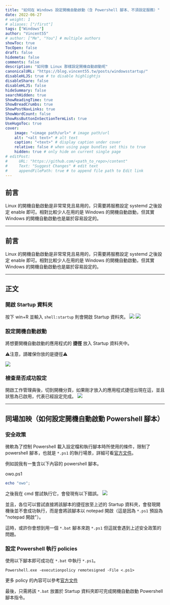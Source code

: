 ```yaml
---
title: "如何在 Windows 設定開機自動啟動（含 Powershell 腳本、不須設定服務）"
date: 2022-06-27
# weight: 1
# aliases: ["/first"]
tags: ["Windows"]
author: "Vincent55"
# author: ["Me", "You"] # multiple authors
showToc: true
TocOpen: false
draft: false
hidemeta: false
comments: false
description: "如何像 Linux 那樣設定開機自動啟動呢"
canonicalURL: "https://blog.vincent55.tw/posts/windowsstartup/"
disableHLJS: true # to disable highlightjs
disableShare: false
disableHLJS: false
hideSummary: false
searchHidden: true
ShowReadingTime: true
ShowBreadCrumbs: true
ShowPostNavLinks: true
ShowWordCount: false
ShowRssButtonInSectionTermList: true
UseHugoToc: true
cover:
    image: "<image path/url>" # image path/url
    alt: "<alt text>" # alt text
    caption: "<text>" # display caption under cover
    relative: false # when using page bundles set this to true
    hidden: true # only hide on current single page
# editPost:
#     URL: "https://github.com/<path_to_repo>/content"
#     Text: "Suggest Changes" # edit text
#     appendFilePath: true # to append file path to Edit link
---
```



## 前言
Linux 的開機自動啟動是非常常見且易用的，只需要將服務設定 systemd 之後設定 enable 即可。相對比較少人在用的是 Windows 的開機自動啟動，但其實 Windows 的開機自動啟動也是屬於容易設定的。

---
## 前言
Linux 的開機自動啟動是非常常見且易用的，只需要將服務設定 systemd 之後設定 enable 即可。相對比較少人在用的是 Windows 的開機自動啟動，但其實 Windows 的開機自動啟動也是屬於容易設定的。

---

## 正文

### 開啟 Startup 資料夾
按下 win+R 並輸入 `shell:startup` 則會開啟 Startup 資料夾。
![](https://i.imgur.com/533iEgy.png)
![](https://i.imgur.com/QUkh2pf.png)

### 設定開機自動啟動
將想要開機自動啟動的應用程式的 **捷徑** 放入 Startup 資料夾中。


⚠️注意，請確保你放的是捷徑⚠️

![](https://i.imgur.com/uIXwEwY.png)

### 檢查是否成功設定
開啟工作管理員後，切到開機分頁，如果剛才放入的應用程式捷徑出現在這，並且狀態為已啟用，代表已經設定完成。
![](https://i.imgur.com/PBEyHxR.png)

---

## 同場加映（如何設定開機自動啟動 Powershell 腳本）
### 安全政策
微軟為了控制 Powershell 載入設定檔和執行腳本時所使用的條件，限制了 powershell 腳本，也就是 `*.ps1` 的執行場景，詳細可看[官方文件](https:/go.microsoft.com/fwlink/?LinkID=135170)。

例如說我有一隻含以下內容的 powershell 腳本。

owo.ps1
```powershell
echo "owo";
```
之後我在 cmd 嘗試執行它，會發現有以下錯誤。
![](https://i.imgur.com/3R7Us9s.png)

並且，各位可以嘗試直接將該腳本的捷徑放至上述的 Startup 資料夾，會發現開機後並不會成功執行，而是會將該腳本以 notepad 開啟（這是因為 `*.ps1` 預設為 "notepad 開啟"）。

這時，或許你會想到用一個 `*.bat` 腳本來跑 `*.ps1` 但這就會遇到上述安全政策的問題。

### 設定 Powershell 執行 policies

使用以下腳本即可成功在 `*.bat` 中執行 `*.ps1`。
```
Powershell.exe -executionpolicy remotesigned -File <.ps1>
```

更多 policy 的內容可以參考[官方文件](https://docs.microsoft.com/zh-tw/powershell/module/microsoft.powershell.core/about/about_execution_policies?view=powershell-7.2)

最後，只需將該 `*.bat` 放置於 Startup 資料夾即可完成開機自動啟動 Powershell 腳本指令。


